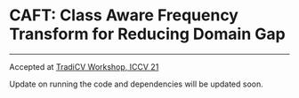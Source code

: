 # CAFT: Class Aware Frequency Transform for Reducing Domain Gap
--- 
Accepted at [TradiCV Workshop, ICCV 21](https://sites.google.com/view/tradicv)

Update on running the code and dependencies will be updated soon.


